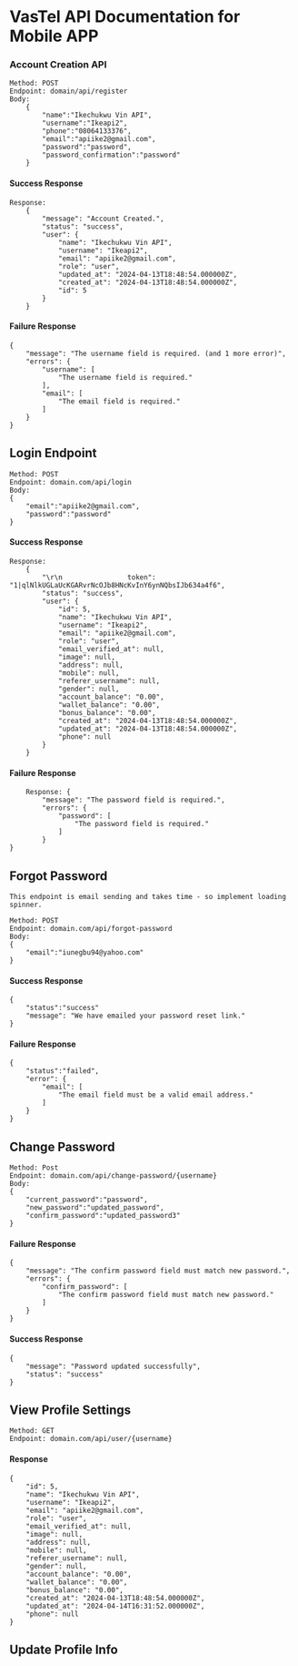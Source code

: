
# VasTel API Documentation for Mobile APP

### Account Creation API 
    Method: POST
    Endpoint: domain/api/register
    Body:
        {
            "name":"Ikechukwu Vin API",
            "username":"Ikeapi2",
            "phone":"08064133376",
            "email":"apiike2@gmail.com", 
            "password":"password", 
            "password_confirmation":"password"
        }

#### Success Response 
    Response:  
        {
            "message": "Account Created.",
            "status": "success",
            "user": {
                "name": "Ikechukwu Vin API",
                "username": "Ikeapi2",
                "email": "apiike2@gmail.com",
                "role": "user",
                "updated_at": "2024-04-13T18:48:54.000000Z",
                "created_at": "2024-04-13T18:48:54.000000Z",
                "id": 5
            }
        }

#### Failure Response
    {
        "message": "The username field is required. (and 1 more error)",
        "errors": {
            "username": [
                "The username field is required."
            ],
            "email": [
                "The email field is required."
            ]
        }
    }


## Login Endpoint
    Method: POST
    Endpoint: domain.com/api/login
    Body:
    {
        "email":"apiike2@gmail.com",
        "password":"password"
    }

#### Success Response
    Response:  
        {
            "\r\n                token": "1|qlNlkUGLaUcKGARvrNcOJb8HNcKvInY6ynNQbsIJb634a4f6",
            "status": "success",
            "user": {
                "id": 5,
                "name": "Ikechukwu Vin API",
                "username": "Ikeapi2",
                "email": "apiike2@gmail.com",
                "role": "user",
                "email_verified_at": null,
                "image": null,
                "address": null,
                "mobile": null,
                "referer_username": null,
                "gender": null,
                "account_balance": "0.00",
                "wallet_balance": "0.00",
                "bonus_balance": "0.00",
                "created_at": "2024-04-13T18:48:54.000000Z",
                "updated_at": "2024-04-13T18:48:54.000000Z",
                "phone": null
            }
        }

#### Failure Response 
        Response: {
            "message": "The password field is required.",
            "errors": {
                "password": [
                    "The password field is required."
                ]
            }
    }

## Forgot Password
    This endpoint is email sending and takes time - so implement loading spinner. 

    Method: POST
    Endpoint: domain.com/api/forgot-password
    Body:
    {
        "email":"iunegbu94@yahoo.com"
    }

#### Success Response
    {
        "status":"success"
        "message": "We have emailed your password reset link."
    }
#### Failure Response 
    {
        "status":"failed", 
        "error": {
            "email": [
                "The email field must be a valid email address."
            ]
        }
    }

## Change Password
    Method: Post
    Endpoint: domain.com/api/change-password/{username}
    Body: 
    {
        "current_password":"password", 
        "new_password":"updated_password", 
        "confirm_password":"updated_password3"
    }

#### Failure Response 
    {
        "message": "The confirm password field must match new password.",
        "errors": {
            "confirm_password": [
                "The confirm password field must match new password."
            ]
        }
    }

#### Success Response
    {
        "message": "Password updated successfully",
        "status": "success"
    }

## View Profile Settings 
    Method: GET
    Endpoint: domain.com/api/user/{username}

#### Response 
    {
        "id": 5,
        "name": "Ikechukwu Vin API",
        "username": "Ikeapi2",
        "email": "apiike2@gmail.com",
        "role": "user",
        "email_verified_at": null,
        "image": null,
        "address": null,
        "mobile": null,
        "referer_username": null,
        "gender": null,
        "account_balance": "0.00",
        "wallet_balance": "0.00",
        "bonus_balance": "0.00",
        "created_at": "2024-04-13T18:48:54.000000Z",
        "updated_at": "2024-04-14T16:31:52.000000Z",
        "phone": null
    }

## Update Profile Info 


